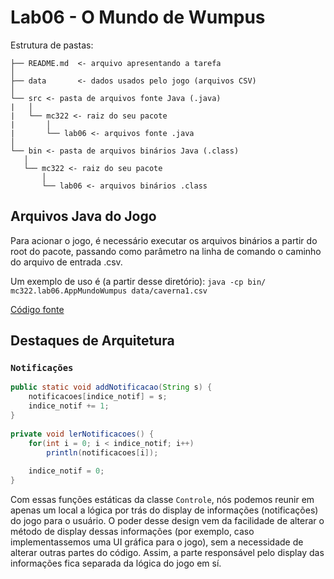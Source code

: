 # Lab06 - O Mundo de Wumpus
Estrutura de pastas:

~~~
├── README.md  <- arquivo apresentando a tarefa
│
├── data       <- dados usados pelo jogo (arquivos CSV)
│
└── src <- pasta de arquivos fonte Java (.java)
|   │
|   └── mc322 <- raiz do seu pacote
|       │
|       └── lab06 <- arquivos fonte .java
│
└── bin <- pasta de arquivos binários Java (.class)
   │
   └── mc322 <- raiz do seu pacote
       │
       └── lab06 <- arquivos binários .class

~~~

## Arquivos Java do Jogo

Para acionar o jogo, é necessário executar os arquivos binários a partir do root do pacote, passando como parâmetro na linha de comando o caminho do arquivo de entrada .csv.

Um exemplo de uso é (a partir desse diretório): `java -cp bin/ mc322.lab06.AppMundoWumpus data/caverna1.csv`

[Código fonte](src/mc322/lab06)

## Destaques de Arquitetura

### `Notificações`

~~~java
public static void addNotificacao(String s) {
	notificacoes[indice_notif] = s;
	indice_notif += 1;
}
	
private void lerNotificacoes() {
	for(int i = 0; i < indice_notif; i++) 
		println(notificacoes[i]);
		
	indice_notif = 0;
}
~~~

Com essas funções estáticas da classe `Controle`, nós podemos reunir em apenas um local a lógica por trás do display de informações (notificações) do jogo para o usuário. O poder desse design vem da facilidade de alterar o método de display dessas informações (por exemplo, caso implementassemos uma UI gráfica para o jogo), sem a necessidade de alterar outras partes do código. Assim, a parte responsável pelo display das informações fica separada da lógica do jogo em sí.
